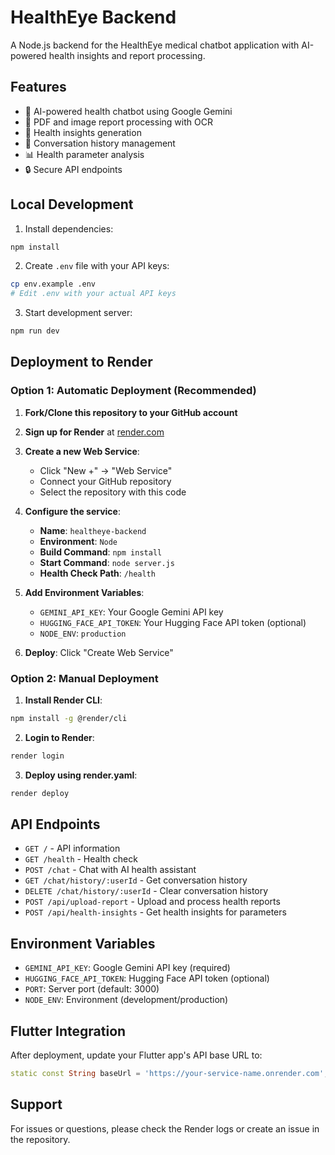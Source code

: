 # HealthEye Backend

A Node.js backend for the HealthEye medical chatbot application with AI-powered health insights and report processing.

## Features

- 🤖 AI-powered health chatbot using Google Gemini
- 📄 PDF and image report processing with OCR
- 🧠 Health insights generation
- 💬 Conversation history management
- 📊 Health parameter analysis
- 🔒 Secure API endpoints

## Local Development

1. Install dependencies:
```bash
npm install
```

2. Create `.env` file with your API keys:
```bash
cp env.example .env
# Edit .env with your actual API keys
```

3. Start development server:
```bash
npm run dev
```

## Deployment to Render

### Option 1: Automatic Deployment (Recommended)

1. **Fork/Clone this repository to your GitHub account**

2. **Sign up for Render** at [render.com](https://render.com)

3. **Create a new Web Service**:
   - Click "New +" → "Web Service"
   - Connect your GitHub repository
   - Select the repository with this code

4. **Configure the service**:
   - **Name**: `healtheye-backend`
   - **Environment**: `Node`
   - **Build Command**: `npm install`
   - **Start Command**: `node server.js`
   - **Health Check Path**: `/health`

5. **Add Environment Variables**:
   - `GEMINI_API_KEY`: Your Google Gemini API key
   - `HUGGING_FACE_API_TOKEN`: Your Hugging Face API token (optional)
   - `NODE_ENV`: `production`

6. **Deploy**: Click "Create Web Service"

### Option 2: Manual Deployment

1. **Install Render CLI**:
```bash
npm install -g @render/cli
```

2. **Login to Render**:
```bash
render login
```

3. **Deploy using render.yaml**:
```bash
render deploy
```

## API Endpoints

- `GET /` - API information
- `GET /health` - Health check
- `POST /chat` - Chat with AI health assistant
- `GET /chat/history/:userId` - Get conversation history
- `DELETE /chat/history/:userId` - Clear conversation history
- `POST /api/upload-report` - Upload and process health reports
- `POST /api/health-insights` - Get health insights for parameters

## Environment Variables

- `GEMINI_API_KEY`: Google Gemini API key (required)
- `HUGGING_FACE_API_TOKEN`: Hugging Face API token (optional)
- `PORT`: Server port (default: 3000)
- `NODE_ENV`: Environment (development/production)

## Flutter Integration

After deployment, update your Flutter app's API base URL to:
```dart
static const String baseUrl = 'https://your-service-name.onrender.com';
```

## Support

For issues or questions, please check the Render logs or create an issue in the repository.
